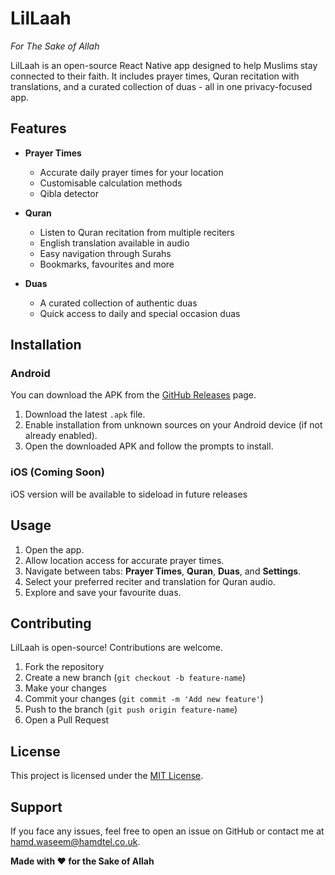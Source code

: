 # LilLaah

*For The Sake of Allah*  

LilLaah is an open-source React Native app designed to help Muslims stay connected to their faith. It includes prayer times, Quran recitation with translations, and a curated collection of duas - all in one privacy-focused app.

## Features

- **Prayer Times**  
  - Accurate daily prayer times for your location  
  - Customisable calculation methods
  - Qibla detector

- **Quran**  
  - Listen to Quran recitation from multiple reciters  
  - English translation available in audio  
  - Easy navigation through Surahs
  - Bookmarks, favourites and more

- **Duas**  
  - A curated collection of authentic duas  
  - Quick access to daily and special occasion duas  

## Installation

### Android
You can download the APK from the [GitHub Releases](https://github.com/hamdivazim/LilLaah/releases) page.

1. Download the latest `.apk` file.  
2. Enable installation from unknown sources on your Android device (if not already enabled).  
3. Open the downloaded APK and follow the prompts to install.  

### iOS (Coming Soon)
iOS version will be available to sideload in future releases

## Usage

1. Open the app.  
2. Allow location access for accurate prayer times.  
3. Navigate between tabs: **Prayer Times**, **Quran**, **Duas**, and **Settings**.  
4. Select your preferred reciter and translation for Quran audio.  
5. Explore and save your favourite duas.

## Contributing

LilLaah is open-source! Contributions are welcome.  

1. Fork the repository  
2. Create a new branch (`git checkout -b feature-name`)  
3. Make your changes  
4. Commit your changes (`git commit -m 'Add new feature'`)  
5. Push to the branch (`git push origin feature-name`)  
6. Open a Pull Request  

## License

This project is licensed under the [MIT License](./LICENSE).  


## Support

If you face any issues, feel free to open an issue on GitHub or contact me at [hamd.waseem@hamdtel.co.uk](mailto:hamd.waseem@hamdtel.co.uk).  

**Made with ❤️ for the Sake of Allah**
